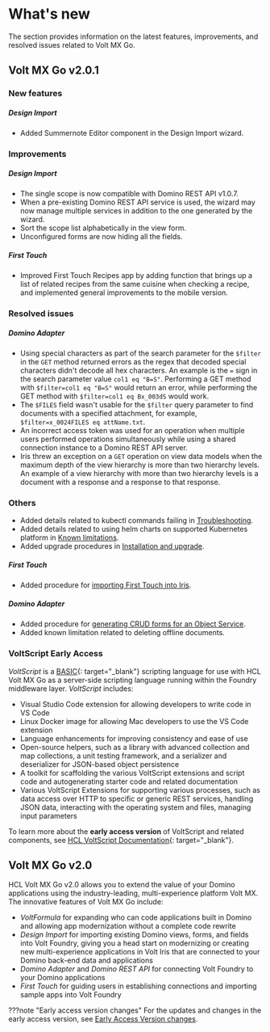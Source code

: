 # What's new

The section provides information on the latest features, improvements, and resolved issues related to Volt MX Go.


## Volt MX Go v2.0.1

### New features

##### Design Import
- Added Summernote Editor component in the Design Import wizard.

### Improvements

##### Design Import

- The single scope is now compatible with Domino REST API v1.0.7.
- When a pre-existing Domino REST API service is used, the wizard may now manage multiple services in addition to the one generated by the wizard.
- Sort the scope list alphabetically in the view form.
- Unconfigured forms are now hiding all the fields. 

##### First Touch

-  Improved First Touch Recipes app by adding function that brings up a list of related recipes from the same cuisine when checking a recipe, and implemented general improvements to the mobile version. 

### Resolved issues

##### Domino Adapter
- Using special characters as part of the search parameter for the `$filter` in the `GET` method returned errors as the regex that decoded special characters didn't decode all hex characters. An example is the `=` sign in the search parameter value `col1 eq "B=S"`. Performing a GET method with `$filter=col1 eq "B=S"` would return an error, while performing the GET method with `$filter=col1 eq Bx_003dS` would work.    
- The `$FILES` field wasn't usable for the `$filter` query parameter to find documents with a specified attachment, for example, `$filter=x_0024FILES eq attName.txt`. 
- An incorrect access token was used for an operation when multiple users performed operations simultaneously while using a shared connection instance to a Domino REST API server.  
- Iris threw an exception on a `GET` operation on view data models when the maximum depth of the view hierarchy is more than two hierarchy levels. An example of a view hierarchy with more than two hierarchy levels is a document with a response and a response to that response. 

### Others

- Added details related to kubectl commands failing in [Troubleshooting](troubleshoot.md).
- Added details related to using helm charts on supported Kubernetes platform in [Known limitations](knownlimitation.md).
- Added upgrade procedures in [Installation and upgrade](../tutorials/installation.md). 
##### First Touch
- Added procedure for [importing First Touch into Iris](../howto/importft.md).
##### Domino Adapter
- Added procedure for [generating CRUD forms for an Object Service](../howto/codegen.md).
- Added known limitation related to deleting offline documents. 

### VoltScript Early Access

*VoltScript* is a [BASIC](https://en.wikipedia.org/wiki/BASIC){: target="_blank"} scripting language for use with HCL Volt MX Go as a server-side scripting language running within the Foundry middleware layer. *VoltScript* includes:

- Visual Studio Code extension for allowing developers to write code in VS Code
- Linux Docker image for allowing Mac developers to use the VS Code extension
- Language enhancements for improving consistency and ease of use
- Open-source helpers, such as a library with advanced collection and map collections, a unit testing framework, and a serializer and deserializer for JSON-based object persistence
- A toolkit for scaffolding the various VoltScript extensions and script code and autogenerating starter code and related documentation
- Various VoltScript Extensions for supporting various processes, such as data access over HTTP to specific or generic REST services, handling JSON data, interacting with the operating system and files, managing input parameters

To learn more about the **early access version** of VoltScript and related components, see [HCL VoltScript Documentation](https://help.hcltechsw.com/docs/voltscript/early-access/index.html){: target="_blank"}.  


## Volt MX Go v2.0

HCL Volt MX Go v2.0 allows you to extend the value of your Domino applications using the industry-leading, multi-experience platform Volt MX. The innovative features of Volt MX Go include:

- *VoltFormula* for expanding who can code applications built in Domino and allowing app modernization without a complete code rewrite 
- *Design Import* for importing existing Domino views, forms, and fields into Volt Foundry, giving you a head start on modernizing or creating new multi-experience applications in Volt Iris that are connected to your Domino back-end data and applications
- *Domino Adapter* and *Domino REST API* for connecting Volt Foundry to your Domino applications
- *First Touch* for guiding users in establishing connections and importing sample apps into Volt Foundry

???note "Early access version changes"
    For the updates and changes in the early access version, see [Early Access Version changes](earlyaccesschanges.md).

